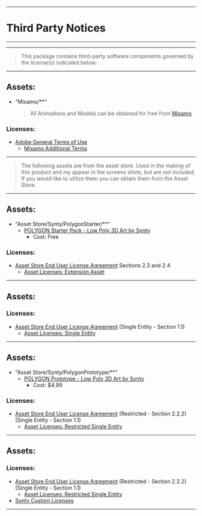 ***
# Third Party Notices
***

____

> This package contains third-party software components governed by the license(s) indicated below:

____

## Assets:

* "Mixamo/**"
  > All Animations and Models can be obtained for free from [Mixamo](https://www.mixamo.com)

### Licenses:

* [Adobe General Terms of Use](https://www.adobe.com/legal/terms.html)
  * [Mixamo Additional Terms](https://github.com/JamesLaFritz/CoreFamework/blob/main/docs/License/MixamoAddlTerms.pdf)

____

> The following assets are from the asset store. Used in the making of this product and my appear in the screens shots, but are not included, If you would like to utilize them you can obtain them from the Asset Store. 

____

## Assets:

* "Asset Store/Synty/PolygonStarter/**"
  * [POLYGON Starter Pack - Low Poly 3D Art by Synty](https://assetstore.unity.com/packages/3d/props/polygon-starter-pack-low-poly-3d-art-by-synty-156819)
    * Cost: Free

### Licenses:

* [Asset Store End User License Agreement](https://unity3d.com/legal/as_terms#section-2-end-users-rights-and-obligations)
  Sections 2.3 and 2.4
  * [Asset Licenses: Extension Asset](Asset%20Licenses.md)

____

## Assets:

### Licenses:
* [Asset Store End User License Agreement](https://unity3d.com/legal/as_terms#section-1-parties-to-the-agreementthe-subject-matter-of-the-agreement)
  (Single Entity - Section 1.1)
  * [Asset Licenses: Single Entity](Asset%20Licenses.md)

____

## Assets:
* "Asset Store/Synty/PolygonPrototype/**"
  * [POLYGON Prototype - Low Poly 3D Art by Synty](https://assetstore.unity.com/packages/3d/props/exterior/polygon-prototype-low-poly-3d-art-by-synty-137126)
    * Cost: $4.99

### Licenses:
* [Asset Store End User License Agreement](https://unity3d.com/legal/as_terms#section-1-parties-to-the-agreementthe-subject-matter-of-the-agreement)
  (Restricted - Section 2.2.2)(Single Entity - Section 1.1)
  * [Asset Licenses: Restricted Single Entity](Asset%20Licenses.md)

____

## Assets:

### Licenses:
* [Asset Store End User License Agreement](https://unity3d.com/legal/as_terms#section-1-parties-to-the-agreementthe-subject-matter-of-the-agreement)
  (Restricted - Section 2.2.2)(Single Entity - Section 1.1)
  * [Asset Licenses: Restricted Single Entity](Asset%20Licenses.md)
* [Synty Custom Licenses](https://github.com/JamesLaFritz/CoreFamework/blob/main/docs/License/Synty_Custom_License_NOV_2021.pdf)

____
